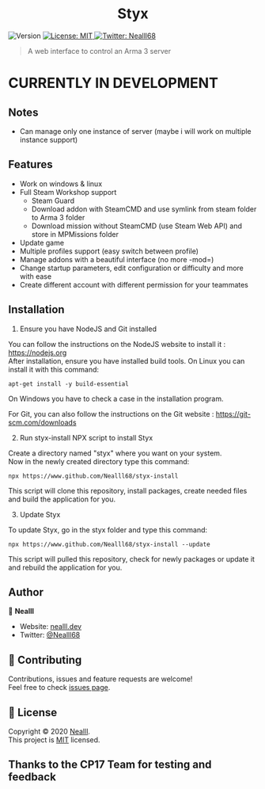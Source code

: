 <h1 align="center">Styx</h1>

<p>
  <img alt="Version" src="https://img.shields.io/badge/version-1.0.0-blue.svg?cacheSeconds=2592000" />
  <a href="https://github.com/Nealll68/styx/blob/master/LICENCE" target="_blank" rel="noopener noreferrer">
    <img alt="License: MIT" src="https://img.shields.io/badge/License-MIT-yellow.svg" />
  </a>
  <a href="https://twitter.com/Nealll68" target="_blank" rel="noopener noreferrer">
    <img alt="Twitter: Nealll68" src="https://img.shields.io/twitter/follow/Nealll68.svg?style=social" />
  </a>
</p>

> A web interface to control an Arma 3 server

<h1>CURRENTLY IN DEVELOPMENT</h1>

## Notes

* Can manage only one instance of server (maybe i will work on multiple instance support)

## Features

* Work on windows & linux
* Full Steam Workshop support
  * Steam Guard
  * Download addon with SteamCMD and use symlink from steam folder to Arma 3 folder
  * Download mission without SteamCMD (use Steam Web API) and store in MPMissions folder
* Update game
* Multiple profiles support (easy switch between profile)
* Manage addons with a beautiful interface (no more -mod=)
* Change startup parameters, edit configuration or difficulty and more with ease
* Create different account with different permission for your teammates 

## Installation
1. Ensure you have NodeJS and Git installed

You can follow the instructions on the NodeJS website to install it : https://nodejs.org<br />
After installation, ensure you have installed build tools.
On Linux you can install it with this command:
```
apt-get install -y build-essential
```
On Windows you have to check a case in the installation program.

For Git, you can also follow the instructions on the Git website : https://git-scm.com/downloads

2. Run styx-install NPX script to install Styx

Create a directory named "styx" where you want on your system.<br/>Now in the newly created directory type this command:
```
npx https://www.github.com/Nealll68/styx-install
```
This script will clone this repository, install packages, create needed files and build the application for you.

3. Update Styx

To update Styx, go in the styx folder and type this command:
```
npx https://www.github.com/Nealll68/styx-install --update
```
This script will pulled this repository, check for newly packages or update it and rebuild the application for you.


## Author

👤 **Nealll**

* Website: [nealll.dev](https://nealll.dev)
* Twitter: [@Nealll68](https://twitter.com/Nealll68)

## 🤝 Contributing

Contributions, issues and feature requests are welcome!<br />Feel free to check [issues page](https://github.com/Nealll68/styx/issues). 

## 📝 License

Copyright © 2020 [Nealll](https://github.com/Nealll68).<br />
This project is [MIT](https://github.com/Nealll68/styx/blob/master/LICENCE) licensed.

## Thanks to the CP17 Team for testing and feedback